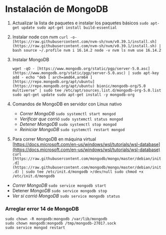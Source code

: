 # Instalación de MongoDB

1. Actualizar la lista de paquetes e instalar los paquetes básicos
`sudo apt-get update
 sudo apt-get install build-essential`
2. Instalar node con nvm
`curl -o- [https://raw.githubusercontent.com/nvm-sh/nvm/v0.39.1/install.sh](https://raw.githubusercontent.com/nvm-sh/nvm/v0.39.1/install.sh) | bash
source ~/.profile
nvm i 16.14.2
node -v
nvm ls
nvm use 16.14.2`
3. Instalar MongoDB
    
    `wget -qO - [https://www.mongodb.org/static/pgp/server-5.0.asc](https://www.mongodb.org/static/pgp/server-5.0.asc) | sudo apt-key add -
    echo "deb [ arch=amd64,arm64 ] [https://repo.mongodb.org/apt/ubuntu](https://repo.mongodb.org/apt/ubuntu) bionic/mongodb-org/5.0 multiverse" | sudo tee /etc/apt/sources.list.d/mongodb-org-5.0.list
    sudo apt-get update
    sudo apt-get install -y mongodb-org`
    
4. Comandos de MongoDB en servidor con Linux nativo
    - *Correr MongoDB*
    `sudo systemctl start mongod`
    - *Verificar que corrió*
    `sudo systemctl status mongod`
    - *Detener MongoDB*
    `sudo systemctl stop mongod`
    - *Reiniciar MongoDB*
    `sudo systemctl restart mongod`
5. Para correr MongoDB en máquina virtual
[https://docs.microsoft.com/en-us/windows/wsl/tutorials/wsl-database](https://docs.microsoft.com/en-us/windows/wsl/tutorials/wsl-database)
`curl [https://raw.githubusercontent.com/mongodb/mongo/master/debian/init.d](https://raw.githubusercontent.com/mongodb/mongo/master/debian/init.d) | sudo tee /etc/init.d/mongodb >/dev/null
sudo chmod +x /etc/init.d/mongodb`
- *Correr MongoDB*
`sudo service mongodb start`
- Detener *MongoDB*
`sudo service mongodb stop`
- *Ver si corrió MongoDB*
`sudo service mongodb status`

### Arreglar error 14 de MongoDB

```
sudo chown -R mongodb:mongodb /var/lib/mongodb
sudo chown mongodb:mongodb /tmp/mongodb-27017.sock
sudo service mongod restart
```